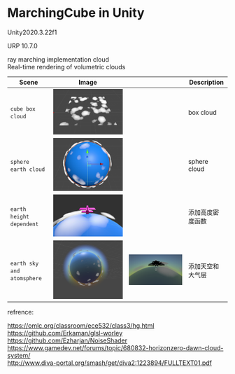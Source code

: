 # MarchingCube in Unity
 Unity2020.3.22f1
 
 URP 10.7.0
 
 ray marching implementation cloud<br>
 Real-time rendering of volumetric clouds<br>
 

| Scene | Image| | Description |
| --- | - | --- |--- |
| `cube box cloud` | ![](images/cube_cloud.png) | | box cloud ||
| `sphere earth cloud` | ![](images/sphere_cloud.png) | | sphere cloud ||
| `earth height dependent` | ![](images/earth_cloud_fly.png) |  | 添加高度密度函数 ||
| `earth sky and atomsphere` | ![](images/sky_and_atomsphere.png) | ![](images/sky_and_atomsphere2.png) | 添加天空和大气层 ||

refrence:<br>
 
 https://omlc.org/classroom/ece532/class3/hg.html<br>
 https://github.com/Erkaman/glsl-worley<br>
 https://github.com/Ezharjan/NoiseShader<br>
 https://www.gamedev.net/forums/topic/680832-horizonzero-dawn-cloud-system/<br>
 http://www.diva-portal.org/smash/get/diva2:1223894/FULLTEXT01.pdf<br>

 
